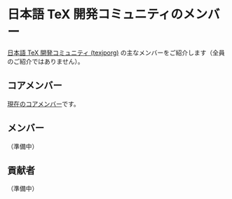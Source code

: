 # 日本語 TeX 開発コミュニティのメンバー

[日本語 TeX 開発コミュニティ (texjporg)](https://texjp.org/)
の主なメンバーをご紹介します（全員のご紹介ではありません）。

## コアメンバー

[現在のコアメンバー](https://github.com/orgs/texjporg/people)です。

## メンバー

（準備中）

## 貢献者

（準備中）
